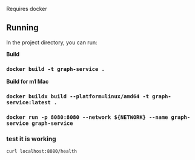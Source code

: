 Requires docker 

## Running

In the project directory, you can run:

**Build**
### `docker build -t graph-service .`

**Build for m1 Mac**
### `docker buildx build --platform=linux/amd64 -t graph-service:latest .`


### `docker run -p 8080:8080 --network ${NETWORK} --name graph-service graph-service`

### test it is working
`curl localhost:8080/health`